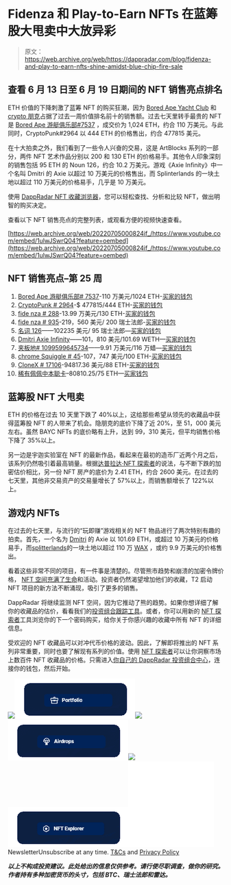 # Fidenza 和 Play-to-Earn NFTs 在蓝筹股大甩卖中大放异彩

> 原文：<https://web.archive.org/web/https://dappradar.com/blog/fidenza-and-play-to-earn-nfts-shine-amidst-blue-chip-fire-sale>

## 查看 6 月 13 日至 6 月 19 日期间的 NFT 销售亮点排名

ETH 价值的下降刺激了蓝筹 NFT 的购买狂潮，因为 [Bored Ape Yacht Club](https://web.archive.org/web/20220705000824/https://dappradar.com/hub/nft-explorer/collection/bored-ape-yacht-club) 和[crypto 朋克](https://web.archive.org/web/20220705000824/https://dappradar.com/hub/nft-explorer/collection/cryptopunks)占据了过去一周价值排名前十的销售额。过去七天里转手最贵的 NFT 是 [Bored Ape 游艇俱乐部#7537](https://web.archive.org/web/20220705000824/https://dappradar.com/hub/assets/eth/0xbc4ca0eda7647a8ab7c2061c2e118a18a936f13d/7537) ，成交价为 1,024 ETH，约合 110 万美元。与此同时，CryptoPunk#2964 以 444 ETH 的价格售出，约合 477815 美元。

在十大拍卖之外，我们看到了一些令人兴奋的交易，这是 ArtBlocks 系列的一部分，两件 NFT 艺术作品分别以 200 和 130 ETH 的价格易手。其他令人印象深刻的销售包括 95 ETH 的 Noun 126，约合 10.2 万美元。游戏《Axie Infinity》中一个名叫 Dmitri 的 Axie 以超过 10 万美元的价格售出，而 Splinterlands 的一块土地以超过 110 万美元的价格易手，几乎是 10 万美元。

使用 [DappRadar NFT 收藏浏览器](https://web.archive.org/web/20220705000824/https://dappradar.com/hub/nft-explorer)，您可以轻松查找、分析和比较 NFT，做出明智的购买决定。

查看以下 NFT 销售亮点的完整列表，或观看方便的视频快速查看。

[https://web.archive.org/web/20220705000824if_/https://www.youtube.com/embed/1ulwJSwrQ04?feature=oembed](https://web.archive.org/web/20220705000824if_/https://www.youtube.com/embed/1ulwJSwrQ04?feature=oembed)

## NFT 销售亮点–第 25 周

1.  [Bored Ape 游艇俱乐部# 7537](https://web.archive.org/web/20220705000824/https://dappradar.com/hub/assets/eth/0xbc4ca0eda7647a8ab7c2061c2e118a18a936f13d/7537)-110 万美元/1024 ETH-[买家的钱包](https://web.archive.org/web/20220705000824/https://dappradar.com/hub/wallet/eth/0xc32cd8c0b24941b2f056023a773e21291b50d6b9)
2.  [CryptoPunk # 2964](https://web.archive.org/web/20220705000824/https://dappradar.com/hub/assets/eth/0xb47e3cd837ddf8e4c57f05d70ab865de6e193bbb/2964)-$ 477815/444 ETH-[买家的钱包](https://web.archive.org/web/20220705000824/https://dappradar.com/hub/wallet/eth/0xe203882039bf2ae11fa04f52e885bde164d17112)
3.  [fide nza # 288](https://web.archive.org/web/20220705000824/https://dappradar.com/hub/assets/eth/0xa7d8d9ef8d8ce8992df33d8b8cf4aebabd5bd270/78000288)-13.99 万美元/130 ETH-[买家的钱包](https://web.archive.org/web/20220705000824/https://dappradar.com/hub/wallet/eth/0x55c0c8186541868c03f434e9606e112ee0153965)
4.  [fide nza # 935](https://web.archive.org/web/20220705000824/https://dappradar.com/hub/assets/eth/0xa7d8d9ef8d8ce8992df33d8b8cf4aebabd5bd270/78000935)-219，560 美元/ 200 瑞士法郎-[买家的钱包](https://web.archive.org/web/20220705000824/https://dappradar.com/hub/wallet/eth/0x8f8b4759dc93ca55bd6997df719f20f581f10f5c)
5.  [名词 126](https://web.archive.org/web/20220705000824/https://dappradar.com/hub/assets/eth/0x9c8ff314c9bc7f6e59a9d9225fb22946427edc03/126)——102235 美元/ 95 瑞士法郎—[买家的钱包](https://web.archive.org/web/20220705000824/https://dappradar.com/hub/wallet/eth/0xa8d04cd4e1951291740ef977d56336fdc7f394c5)
6.  [Dmitri Axie Infinity](https://web.archive.org/web/20220705000824/https://marketplace.axieinfinity.com/axie/150/)——101，810 美元/101.69 WETH—[买家的钱包](https://web.archive.org/web/20220705000824/https://marketplace.axieinfinity.com/axie/150/)
7.  [夹板地# 1099599645734](https://web.archive.org/web/20220705000824/https://wax.atomichub.io/explorer/asset/1099599645734)——9.91 万美元/116 万蜡—[买家的钱包](https://web.archive.org/web/20220705000824/https://wax.atomichub.io/explorer/asset/1099599645734)
8.  [chrome Squiggle # 45](https://web.archive.org/web/20220705000824/https://dappradar.com/hub/assets/eth/0x059edd72cd353df5106d2b9cc5ab83a52287ac3a/45)-107，747 美元/100 ETH-[买家的钱包](https://web.archive.org/web/20220705000824/https://dappradar.com/hub/wallet/eth/0xcf48bc4613a8e524aa2f897105efd86a6b13a304)
9.  [CloneX # 17106](https://web.archive.org/web/20220705000824/https://dappradar.com/hub/assets/eth/0x49cf6f5d44e70224e2e23fdcdd2c053f30ada28b/12170)-94817.36 美元/88 ETH-[买家的钱包](https://web.archive.org/web/20220705000824/https://dappradar.com/hub/wallet/eth/0x454863c5de9633104be95a11ccad1548d953611f)
10.  [稀有佩佩中本聪卡](https://web.archive.org/web/20220705000824/https://dappradar.com/hub/assets/eth/0x82c7a8f707110f5fbb16184a5933e9f78a34c6ab/5371971)–80810.25/75 ETH—[买家钱包](https://web.archive.org/web/20220705000824/https://dappradar.com/hub/wallet/eth/0x0e9aed5c7721c642a032812c2c4816f7d6cb87d7)

## 蓝筹股 NFT 大甩卖

ETH 的价格在过去 10 天里下跌了 40%以上，这给那些希望从领先的收藏品中获得蓝筹股 NFT 的人带来了机会。隐朋克的底价下降了近 20%，至 51，000 美元左右。虽然 BAYC NFTs 的底价略有上升，达到 99，310 美元，但平均销售价格下降了 35%以上。

另一边是宇迦实验室在 NFT 的最新作品，看起来在最初的造币厂近两个月之后，该系列仍然吸引着最高销量。根据[达普拉达·NFT 探索者](https://web.archive.org/web/20220705000824/https://dappradar.com/hub/nft-explorer/collection/otherdeed-for-otherside)的说法，与不断下跌的加密估价相比，另一份 NFT 房产的底价为 2.41 ETH，约合 2600 美元。在过去的七天里，其他非交易资产的交易量增长了 57%以上，而销售额增长了 122%以上。

## 游戏内 NFTs

在过去的七天里，与流行的“玩即赚”游戏相关的 NFT 物品进行了两次特别有趣的拍卖。首先，一个名为 [Dmitri](https://web.archive.org/web/20220705000824/https://dappradar.com/hub/assets/eth/0xf5b0a3efb8e8e4c201e2a935f110eaaf3ffecb8d/158986) 的 Axie 以 101.69 ETH，或超过 10 万美元的价格易手，而[splitterlands](https://web.archive.org/web/20220705000824/https://dappradar.com/multichain/games/splinterlands)的一块土地以超过 110 万 [WAX](https://web.archive.org/web/20220705000824/https://dappradar.com/hub/token/eth/WAX/ETH?from=0x39bb259f66e1c59d5abef88375979b4d20d98022) ，或约 9.9 万美元的价格售出。

看着这些非常不同的项目，有一件事是清楚的。尽管熊市趋势和崩溃的加密令牌价格， [NFT 空间充满了生命](/web/20220705000824/https://dappradar.com/blog/dappradar-industry-report-may-2022/)和活动。投资者仍然渴望增加他们的收藏，T2 启动 NFT 项目的新方法不断涌现，吸引了更多的销售。

DappRadar 将继续监测 NFT 空间，因为它推动了熊的趋势。如果你想详细了解你的收藏品的估价，看看我们的[投资组合跟踪工具](https://web.archive.org/web/20220705000824/https://dappradar.com/hub/wallet/)。或者，你可以用新的 [NFT 探索者](https://web.archive.org/web/20220705000824/https://dappradar.com/hub/nft-explorer)工具浏览你的下一个密码购买，给你关于你感兴趣的收藏中所有 NFT 的详细信息。

受欢迎的 NFT 收藏品可以对冲代币价格的波动。因此，了解即将推出的 NFT 系列非常重要，同时也要了解现有系列的价值。使用 [NFT 探索者](https://web.archive.org/web/20220705000824/https://dappradar.com/hub/nft-explorer)可以让你洞察市场上数百件 NFT 收藏品的价格。只需进入[你自己的 DappRadar 投资组合中心](https://web.archive.org/web/20220705000824/https://dappradar.com/hub/wallet/)，连接你的钱包，然后开始。

[](https://web.archive.org/web/20220705000824/https://dappradar.com/hub/wallet/)[![](img/ac47283b4a317677fb8047c3180da81a.png)<picture>![](img/b57a3a8c5bcabecf2ce536ebd773441c.png)</picture>](https://web.archive.org/web/20220705000824/https://dappradar.com/hub/wallet/)[](https://web.archive.org/web/20220705000824/https://dappradar.com/hub/airdrops)[![](img/ac47283b4a317677fb8047c3180da81a.png)<picture>![](img/020e0503f4f002842ecf271c9593f4fd.png)</picture>](https://web.archive.org/web/20220705000824/https://dappradar.com/hub/airdrops)[](https://web.archive.org/web/20220705000824/https://dappradar.com/hub/nft-explorer)[![](img/ac47283b4a317677fb8047c3180da81a.png)<picture>![](img/bee58675c9724bacaeadbef24a96cf7e.png)</picture>](https://web.archive.org/web/20220705000824/https://dappradar.com/hub/nft-explorer)![](img/6d5a4a2d609c56e1a5771717e54ba759.png) NewsletterUnsubscribe at any time. [T&Cs](https://web.archive.org/web/20220705000824/https://dappradar.com/terms) and [Privacy Policy](https://web.archive.org/web/20220705000824/https://dappradar.com/privacy-policy)

***以上不构成投资建议。此处给出的信息仅供参考。请行使尽职调查，做你的研究。作者持有多种加密货币的头寸，包括 BTC、瑞士法郎和雷达。***